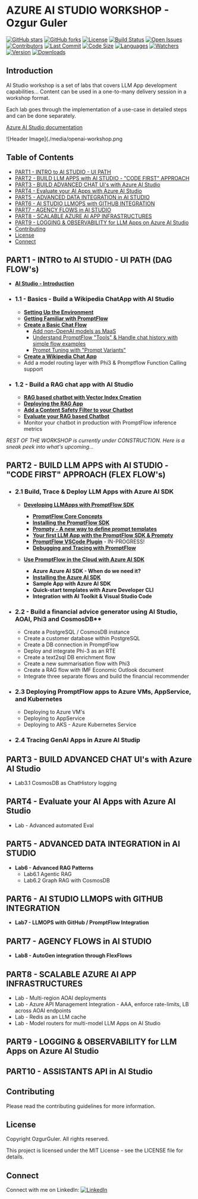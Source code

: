 # AZURE AI STUDIO WORKSHOP - Ozgur Guler

[![GitHub stars](https://img.shields.io/github/stars/ozgurgulerx/aistudio-workshop-ozguler)](https://github.com/ozgurgulerx/aistudio-workshop-ozguler/stargazers)
[![GitHub forks](https://img.shields.io/github/forks/ozgurgulerx/aistudio-workshop-ozguler)](https://github.com/ozgurgulerx/aistudio-workshop-ozguler/network)
[![License](https://img.shields.io/github/license/ozgurgulerx/aistudio-workshop-ozguler)](https://github.com/ozgurgulerx/aistudio-workshop-ozguler/blob/main/LICENSE)
[![Build Status](https://img.shields.io/github/actions/workflow/status/ozgurgulerx/aistudio-workshop-ozguler/your-workflow.yml?branch=main)](https://github.com/ozgurgulerx/aistudio-workshop-ozguler/actions)
[![Open Issues](https://img.shields.io/github/issues/ozgurgulerx/aistudio-workshop-ozguler)](https://github.com/ozgurgulerx/aistudio-workshop-ozguler/issues)
[![Contributors](https://img.shields.io/github/contributors/ozgurgulerx/aistudio-workshop-ozguler)](https://github.com/ozgurgulerx/aistudio-workshop-ozguler/graphs/contributors)
[![Last Commit](https://img.shields.io/github/last-commit/ozgurgulerx/aistudio-workshop-ozguler)](https://github.com/ozgurgulerx/aistudio-workshop-ozguler/commits/main)
[![Code Size](https://img.shields.io/github/languages/code-size/ozgurgulerx/aistudio-workshop-ozguler)](https://github.com/ozgurgulerx/aistudio-workshop-ozguler)
[![Languages](https://img.shields.io/github/languages/top/ozgurgulerx/aistudio-workshop-ozguler)](https://github.com/ozgurgulerx/aistudio-workshop-ozguler)
[![Watchers](https://img.shields.io/github/watchers/ozgurgulerx/aistudio-workshop-ozguler?style=social)](https://github.com/ozgurgulerx/aistudio-workshop-ozguler/watchers)
[![Version](https://img.shields.io/github/v/release/ozgurgulerx/aistudio-workshop-ozguler?include_prereleases)](https://github.com/ozgurgulerx/aistudio-workshop-ozguler/releases)
[![Downloads](https://img.shields.io/github/downloads/ozgurgulerx/aistudio-workshop-ozguler/total)](https://github.com/ozgurgulerx/aistudio-workshop-ozguler/releases)


## Introduction

AI Studio workshop is a set of labs that covers LLM App development capabilities...
Content can be used in a one-to-many delivery session in a workshop format.

Each lab goes through the implementation of a use-case in detailed steps and can be done separately.

[Azure AI Studio documentation](https://learn.microsoft.com/en-us/azure/ai-studio/what-is-ai-studio?tabs=home)

![Header Image](./media/openai-workshop.png

## Table of Contents
- [PART1 - INTRO to AI STUDIO - UI PATH](#part1---intro-to-ai-studio---ui-path)
- [PART2 - BUILD LLM APPS with AI STUDIO - "CODE FIRST" APPROACH](#part2---build-llm-apps-with-ai-studio---code-first-approach)
- [PART3 - BUILD ADVANCED CHAT UI's with Azure AI Studio](#part3---build-advanced-chat-uis-with-azure-ai-studio)
- [PART4 - Evaluate your AI Apps with Azure AI Studio](#part4---evaluate-your-ai-apps-with-azure-ai-studio)
- [PART5 - ADVANCED DATA INTEGRATION in AI STUDIO](#part5---advanced-data-integration-in-ai-studio)
- [PART6 - AI STUDIO LLMOPS with GITHUB INTEGRATION](#part6---ai-studio-llmops-with-github-integration)
- [PART7 - AGENCY FLOWS in AI STUDIO](#part7---agency-flows-in-ai-studio)
- [PART8 - SCALABLE AZURE AI APP INFRASTRUCTURES](#part8---scalable-azure-ai-app-infrastructures)
- [PART9 - LOGGING & OBSERVABILITY for LLM Apps on Azure AI Studio](#part9---logging--observability-for-llm-apps-on-azure-ai-studio)
- [Contributing](#contributing)
- [License](#license)
- [Connect](#connect)

## PART1 - INTRO to AI STUDIO - UI PATH (DAG FLOW's)
- [**AI Studio - Introduction**](./Labs/Lab0%20-%20Introduction%20to%20PromptFlow%20&%20AIStudio/AI%20Studio-GettingStarted.md)
- ### 1.1 - Basics - Build a Wikipedia ChatApp with AI Studio </span>
    - [**Setting Up the Environment**](./Labs/Lab1%20-%20WikiPediaChatApp/1.1SettingUptheEnv.md)
    - [**Getting Familiar with PromptFlow**](./Labs/Lab1%20-%20WikiPediaChatApp/1.2GettingFamiliarWithPromptFlow.md)
    - [**Create a Basic Chat Flow**](./Labs/Lab1%20-%20WikiPediaChatApp/1.3CrateaBasicChatFlow.md)
        - [Add non-OpenAI models as MaaS](./Labs/Lab1%20-%20WikiPediaChatApp/1.3.1AddOpenWeightModelsasMaaS.md) 
        - [Understand PromptFlow "Tools" & Handle chat history with simple flow examples](./Labs/Lab1%20-%20WikiPediaChatApp/1.3.2BasicFlow.md)
        - [Prompt Tuning with "Prompt Variants"](./Labs/Lab1%20-%20WikiPediaChatApp/1.3.3PromptTuningwithPromptTool.md)
    - [**Create a Wikipedia Chat App**](./Labs/Lab1%20-%20WikiPediaChatApp/1.4CreateAWikiPediaChatApp.md)
    - Add a model routing layer with Phi3 & Promptflow Function Calling support

- ### 1.2 - Build a RAG chat app with AI Studio
    - [**RAG based chatbot with Vector Index Creation**](./Labs/Lab2%20-%20PersonalFinanceRecommender/2.1CreateVectorIndex.md)
    - [**Deploying the RAG App**](./Labs/Lab2%20-%20PersonalFinanceRecommender/2.2DeployingApp.md)
    - [**Add a Content Safety Filter to your Chatbot**](./Labs/Lab2%20-%20PersonalFinanceRecommender/2.3AzureAIContentSafety.md)
    - [**Evaluate your RAG based Chatbot**](./Labs/Lab2%20-%20PersonalFinanceRecommender/2.4Eval.md)
    - Monitor your chatbot in production with PromptFlow inference metrics

*REST OF THE WORKSHOP is currently under CONSTRUCTION. Here is a sneak peek into what's upcoming...*

## PART2 - BUILD LLM APPS with AI STUDIO - "CODE FIRST" APPROACH (FLEX FLOW's)
- ### 2.1 **Build, Trace & Deploy LLM Apps with Azure AI SDK**
    - [**Developing LLMApps with PromptFlow SDK**](./Labs/PART2%20/1-CodeFirstDev/pf-main.md)
        - [**PromptFlow Core Concepts**](./Labs/PART2%20/1-CodeFirstDev/pf-concepts.md)
        - [**Installing the PromptFlow SDK**](./Labs/PART2%20/1-CodeFirstDev/pf-sdk-setup.md)
        - [**Prompty - A new way to define prompt templates**](./Labs/PART2%20/1-CodeFirstDev/prompty.md)
        - [**Your first LLM App with the PromptFlow SDK & Prompty**](./Labs/PART2%20/1-CodeFirstDev/first-pf-sdk-app.md)
        - [**PromptFlow VSCode Plugin**](./Labs/PART2%20/1-CodeFirstDev/pf-vscode-plugin.md) - IN-PROGRESS! 
        - [**Debugging and Tracing with PromptFlow**](./Labs/PART2%20/1-CodeFirstDev/pf-tracing.md)

    - [**Use PromptFlow in the Cloud with Azure AI SDK**](https://learn.microsoft.com/en-us/azure/machine-learning/prompt-flow/overview-what-is-prompt-flow?view=azureml-api-2)
        - **Azure Azure AI SDK - When do we need it?**
        - [**Installing the Azure AI SDK**](./Labs/PART2%20/1-CodeFirstDev/1-EnvSetup.md)
        - **Sample App with Azure AI SDK**
        - **Quick-start templates with Azure Developer CLI**
        - **Integration with AI Toolkit & Visual Studio Code**

  


   
- ### 2.2 - Build a financial advice generator using AI Studio, AOAI, Phi3 and CosmosDB**
    - Create a PostgreSQL / CosmosDB instance 
    - Create a customer database within PostgreSQL 
    - Create a DB connection in PromptFlow 
    - Deploy and integrate Phi-3 as an RTE 
    - Create a text2sql DB enrichment flow 
    - Create a new summarisation flow with Phi3 
    - Create a RAG flow with IMF Economic Outlook document 
    - Integrate three separate flows and build the financial recommender 

 - ### 2.3 Deploying PromptFlow apps to Azure VMs, AppService, and Kubernetes
    - Deploying to Azure VM's 
    - Deploying to AppService 
    - Deploying to AKS - Azure Kubernetes Service

- ### 2.4 Tracing GenAI Apps in Azure AI Studip 


## PART3 - BUILD ADVANCED CHAT UI's with Azure AI Studio 
- Lab3.1 CosmosDB as ChatHistory logging

## PART4 - Evaluate your AI Apps with Azure AI Studio 
- Lab - Advanced automated Eval 

## PART5 - ADVANCED DATA INTEGRATION in AI STUDIO 
- **Lab6 - Advanced RAG Patterns**
    - Lab6.1 Agentic RAG 
    - Lab6.2 Graph RAG with CosmosDB 

## PART6 - AI STUDIO LLMOPS with GITHUB INTEGRATION  
- **Lab7 - LLMOPS with GitHub / PromptFlow Integration**

## PART7 - AGENCY FLOWS in AI STUDIO  
- **Lab8 - AutoGen integration through FlexFlows**

## PART8 - SCALABLE AZURE AI APP INFRASTRUCTURES 
- Lab - Multi-region AOAI deployments 
- Lab - Azure API Management Integration - AAA, enforce rate-limits, LB across AOAI endpoints 
- Lab - Redis as an LLM cache 
- Lab - Model routers for multi-model LLM Apps on AI Studio 

## PART9 - LOGGING & OBSERVABILITY for LLM Apps on Azure AI Studio 


## PART10 - ASSISTANTS API in AI Studio 

## Contributing

Please read the contributing guidelines for more information.

## License
Copyright OzgurGuler. All rights reserved.

This project is licensed under the MIT License - see the LICENSE file for details.

## Connect

Connect with me on LinkedIn:
[![LinkedIn](https://img.shields.io/badge/LinkedIn-Connect-blue)](https://www.linkedin.com/in/ozguler/)
